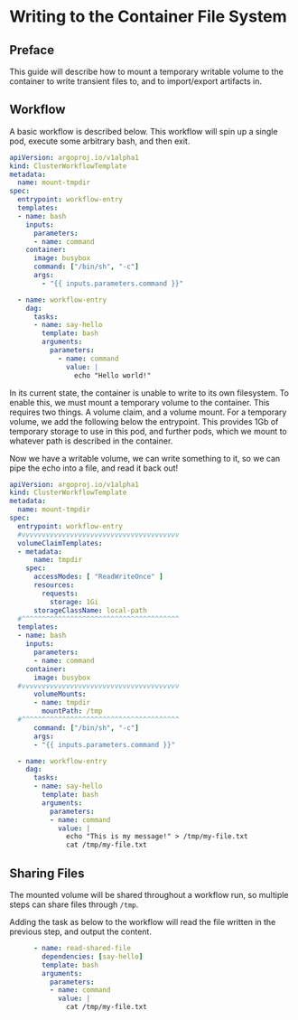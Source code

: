 # Writing to the Container File System

## Preface

This guide will describe how to mount a temporary writable volume to the container to write transient files to, and to import/export artifacts in.

## Workflow

A basic workflow is described below. This workflow will spin up a single pod, execute some arbitrary bash, and then exit.

``` yaml
apiVersion: argoproj.io/v1alpha1
kind: ClusterWorkflowTemplate
metadata:
  name: mount-tmpdir
spec:
  entrypoint: workflow-entry
  templates:
  - name: bash
    inputs:
      parameters:
      - name: command
    container:
      image: busybox
      command: ["/bin/sh", "-c"]
      args:
        - "{{ inputs.parameters.command }}"

  - name: workflow-entry
    dag:
      tasks:
      - name: say-hello
        template: bash
        arguments:
          parameters:
            - name: command
              value: |
                echo "Hello world!" 
```

In its current state, the container is unable to write to its own filesystem. To enable this, we must mount a temporary volume to the container. This requires two things. A volume claim, and a volume mount. For a temporary volume, we add the following below the entrypoint. This provides 1Gb of temporary storage to use in this pod, and further pods, which we mount to whatever path is described in the container.

Now we have a writable volume, we can write something to it, so we can pipe the echo into a file, and read it back out!

```yaml
apiVersion: argoproj.io/v1alpha1
kind: ClusterWorkflowTemplate
metadata:
  name: mount-tmpdir
spec:
  entrypoint: workflow-entry
  #vvvvvvvvvvvvvvvvvvvvvvvvvvvvvvvvvvvvvvv
  volumeClaimTemplates:
  - metadata:
      name: tmpdir
    spec:
      accessModes: [ "ReadWriteOnce" ]
      resources:
        requests:
          storage: 1Gi
      storageClassName: local-path
  #^^^^^^^^^^^^^^^^^^^^^^^^^^^^^^^^^^^^^^^
  templates:
  - name: bash
    inputs:
      parameters:
      - name: command
    container:
      image: busybox
  #vvvvvvvvvvvvvvvvvvvvvvvvvvvvvvvvvvvvvvv
      volumeMounts:
      - name: tmpdir
        mountPath: /tmp
  #^^^^^^^^^^^^^^^^^^^^^^^^^^^^^^^^^^^^^^^
      command: ["/bin/sh", "-c"]
      args:
      - "{{ inputs.parameters.command }}"

  - name: workflow-entry
    dag:
      tasks:
      - name: say-hello
        template: bash
        arguments:
          parameters: 
          - name: command
            value: |
              echo "This is my message!" > /tmp/my-file.txt
              cat /tmp/my-file.txt
```

## Sharing Files

The mounted volume will be shared throughout a workflow run, so multiple steps can share files through `/tmp`.

Adding the task as below to the workflow will read the file written in the previous step, and output the content.

```yaml
      - name: read-shared-file
        dependencies: [say-hello]
        template: bash
        arguments:
          parameters:
          - name: command
            value: |
              cat /tmp/my-file.txt
```
